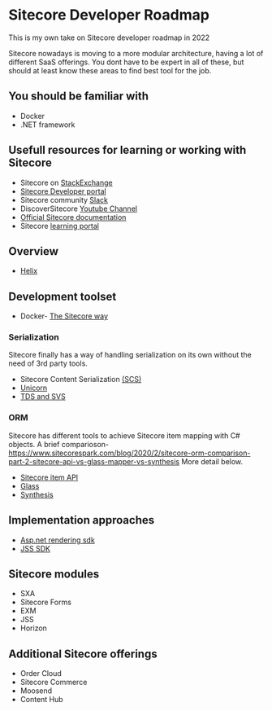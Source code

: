 # Sitecore Developer Roadmap
This is my own take on Sitecore developer roadmap in 2022

Sitecore nowadays is moving to a more modular architecture, having a lot of different SaaS offerings. You dont have to be expert in all of these, but should at least know these areas to find best tool for the job.

## You should be familiar with
- Docker
- .NET framework


## Usefull resources for learning or working with Sitecore
- Sitecore on [StackExchange](https://sitecore.stackexchange.com/)
- [Sitecore Developer portal](https://developers.sitecore.com)
- Sitecore community [Slack](https://sitecorechat.slack.com)
- DiscoverSitecore [Youtube Channel](https://www.youtube.com/c/DiscoverSitecore)
- [Official Sitecore documentation](https://doc.sitecore.com/)
- Sitecore [learning portal](https://learning.sitecore.com/)

## Overview
- [Helix](https://helix.sitecore.com/)

## Development toolset
- Docker- [The Sitecore way](https://www.sitecore.com/knowledge-center/getting-started/docker-a-quick-overview)
### Serialization
Sitecore finally has a way of handling serialization on its own without the need of 3rd party tools.
- Sitecore Content Serialization [(SCS)](https://doc.sitecore.com/xp/en/developers/100/developer-tools/sitecore-content-serialization.html)
- [Unicorn](https://github.com/SitecoreUnicorn/Unicorn)
- [TDS and SVS](https://www.teamdevelopmentforsitecore.com/Sitecore-for-Visual-Studio)
### ORM
Sitecore has different tools to achieve Sitecore item mapping with C# objects.
A brief comparioson- https://www.sitecorespark.com/blog/2020/2/sitecore-orm-comparison-part-2-sitecore-api-vs-glass-mapper-vs-synthesis 
More detail below.
- [Sitecore item API](https://doc.sitecore.com/xp/en/developers/102/sitecore-experience-manager/sitecore-item-api.html)
- [Glass](http://www.glass.lu/)
- [Synthesis](https://github.com/blipson89/Synthesis)

## Implementation approaches
- [Asp.net rendering sdk](https://doc.sitecore.com/xp/en/developers/hd/190/sitecore-headless-development/sitecore-asp-net-rendering-sdk.html)
- [JSS SDK](https://doc.sitecore.com/xp/en/developers/hd/190/sitecore-headless-development/index-en.html)

## Sitecore modules
- SXA
- Sitecore Forms
- EXM
- JSS
- Horizon

## Additional Sitecore offerings
- Order Cloud
- Sitecore Commerce
- Moosend
- Content Hub
